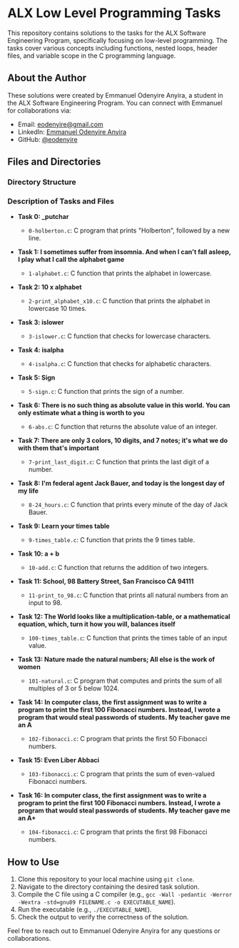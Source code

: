 # ALX Low Level Programming Tasks

This repository contains solutions to the tasks for the ALX Software Engineering Program, specifically focusing on low-level programming. The tasks cover various concepts including functions, nested loops, header files, and variable scope in the C programming language.

## About the Author

These solutions were created by Emmanuel Odenyire Anyira, a student in the ALX Software Engineering Program. You can connect with Emmanuel for collaborations via:

- Email: [eodenyire@gmail.com](mailto:eodenyire@gmail.com)
- LinkedIn: [Emmanuel Odenyire Anyira](https://www.linkedin.com/in/emmanuelodenyire/)
- GitHub: [@eodenyire](https://github.com/eodenyire)

## Files and Directories

### Directory Structure


### Description of Tasks and Files

- **Task 0: _putchar**
  - `0-holberton.c`: C program that prints "Holberton", followed by a new line.

- **Task 1: I sometimes suffer from insomnia. And when I can't fall asleep, I play what I call the alphabet game**
  - `1-alphabet.c`: C function that prints the alphabet in lowercase.

- **Task 2: 10 x alphabet**
  - `2-print_alphabet_x10.c`: C function that prints the alphabet in lowercase 10 times.

- **Task 3: islower**
  - `3-islower.c`: C function that checks for lowercase characters.

- **Task 4: isalpha**
  - `4-isalpha.c`: C function that checks for alphabetic characters.

- **Task 5: Sign**
  - `5-sign.c`: C function that prints the sign of a number.

- **Task 6: There is no such thing as absolute value in this world. You can only estimate what a thing is worth to you**
  - `6-abs.c`: C function that returns the absolute value of an integer.

- **Task 7: There are only 3 colors, 10 digits, and 7 notes; it's what we do with them that's important**
  - `7-print_last_digit.c`: C function that prints the last digit of a number.

- **Task 8: I'm federal agent Jack Bauer, and today is the longest day of my life**
  - `8-24_hours.c`: C function that prints every minute of the day of Jack Bauer.

- **Task 9: Learn your times table**
  - `9-times_table.c`: C function that prints the 9 times table.

- **Task 10: a + b**
  - `10-add.c`: C function that returns the addition of two integers.

- **Task 11: School, 98 Battery Street, San Francisco CA 94111**
  - `11-print_to_98.c`: C function that prints all natural numbers from an input to 98.

- **Task 12: The World looks like a multiplication-table, or a mathematical equation, which, turn it how you will, balances itself**
  - `100-times_table.c`: C function that prints the times table of an input value.

- **Task 13: Nature made the natural numbers; All else is the work of women**
  - `101-natural.c`: C program that computes and prints the sum of all multiples of 3 or 5 below 1024.

- **Task 14: In computer class, the first assignment was to write a program to print the first 100 Fibonacci numbers. Instead, I wrote a program that would steal passwords of students. My teacher gave me an A**
  - `102-fibonacci.c`: C program that prints the first 50 Fibonacci numbers.

- **Task 15: Even Liber Abbaci**
  - `103-fibonacci.c`: C program that prints the sum of even-valued Fibonacci numbers.

- **Task 16: In computer class, the first assignment was to write a program to print the first 100 Fibonacci numbers. Instead, I wrote a program that would steal passwords of students. My teacher gave me an A+**
  - `104-fibonacci.c`: C program that prints the first 98 Fibonacci numbers.

## How to Use

1. Clone this repository to your local machine using `git clone`.
2. Navigate to the directory containing the desired task solution.
3. Compile the C file using a C compiler (e.g., `gcc -Wall -pedantic -Werror -Wextra -std=gnu89 FILENAME.c -o EXECUTABLE_NAME`).
4. Run the executable (e.g., `./EXECUTABLE_NAME`).
5. Check the output to verify the correctness of the solution.

Feel free to reach out to Emmanuel Odenyire Anyira for any questions or collaborations.

